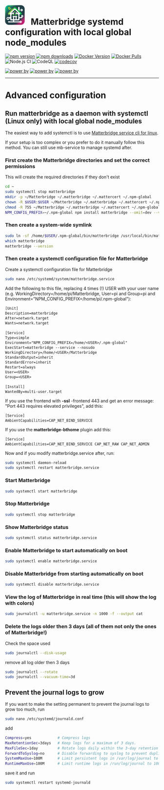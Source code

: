 # <img src="frontend/public/matterbridge.svg" alt="Matterbridge Logo" width="64px" height="64px">&nbsp;&nbsp;&nbsp;Matterbridge systemd configuration with local global node_modules

[![npm version](https://img.shields.io/npm/v/matterbridge.svg)](https://www.npmjs.com/package/matterbridge)
[![npm downloads](https://img.shields.io/npm/dt/matterbridge.svg)](https://www.npmjs.com/package/matterbridge)
[![Docker Version](https://img.shields.io/docker/v/luligu/matterbridge?label=docker%20version&sort=semver)](https://hub.docker.com/r/luligu/matterbridge)
[![Docker Pulls](https://img.shields.io/docker/pulls/luligu/matterbridge.svg)](https://hub.docker.com/r/luligu/matterbridge)
![Node.js CI](https://github.com/Luligu/matterbridge/actions/workflows/build.yml/badge.svg)
![CodeQL](https://github.com/Luligu/matterbridge/actions/workflows/codeql.yml/badge.svg)
[![codecov](https://codecov.io/gh/Luligu/matterbridge/branch/main/graph/badge.svg)](https://codecov.io/gh/Luligu/matterbridge)

[![power by](https://img.shields.io/badge/powered%20by-matter--history-blue)](https://www.npmjs.com/package/matter-history)
[![power by](https://img.shields.io/badge/powered%20by-node--ansi--logger-blue)](https://www.npmjs.com/package/node-ansi-logger)
[![power by](https://img.shields.io/badge/powered%20by-node--persist--manager-blue)](https://www.npmjs.com/package/node-persist-manager)

---

# Advanced configuration

## Run matterbridge as a daemon with systemctl (Linux only) with local global node_modules

The easiest way to add systemctl is to use [Matterbridge service cli for linux](https://github.com/Luligu/mb-service-linux).

If your setup is too complex or you prefer to do it manually follow this method. You can still use mb-service to manage systemd after.

### First create the Matterbridge directories and set the correct permissions

This will create the required directories if they don't exist

```bash
cd ~
sudo systemctl stop matterbridge                                                        # ✅ Safe precaution
mkdir -p ~/Matterbridge ~/.matterbridge ~/.mattercert ~/.npm-global                     # ✅ Creates all needed dirs
chown -R $USER:$USER ~/Matterbridge ~/.matterbridge ~/.mattercert ~/.npm-global         # ✅ Ensures ownership
chmod -R 755 ~/Matterbridge ~/.matterbridge ~/.mattercert ~/.npm-global                 # ✅ Secure permissions
NPM_CONFIG_PREFIX=~/.npm-global npm install matterbridge --omit=dev --verbose --global  # ✅ Install, no sudo
```

### Then create a system-wide symlink

```bash
sudo ln -sf /home/$USER/.npm-global/bin/matterbridge /usr/local/bin/matterbridge
which matterbridge
matterbridge --version
```

### Then create a systemctl configuration file for Matterbridge

Create a systemctl configuration file for Matterbridge

```bash
sudo nano /etc/systemd/system/matterbridge.service
```

Add the following to this file, replacing 4 times (!) USER with your user name (e.g. WorkingDirectory=/home/pi/Matterbridge, User=pi and Group=pi and Environment="NPM_CONFIG_PREFIX=/home/pi/.npm-global"):

```
[Unit]
Description=matterbridge
After=network.target
Wants=network.target

[Service]
Type=simple
Environment="NPM_CONFIG_PREFIX=/home/<USER>/.npm-global"
ExecStart=matterbridge --service --nosudo
WorkingDirectory=/home/<USER>/Matterbridge
StandardOutput=inherit
StandardError=inherit
Restart=always
User=<USER>
Group=<USER>

[Install]
WantedBy=multi-user.target
```

If you use the frontend with **-ssl** -frontend 443 and get an error message: "Port 443 requires elevated privileges",
add this:

```
[Service]
AmbientCapabilities=CAP_NET_BIND_SERVICE
```

If you use the **matterbridge-bthome** plugin add this:

```
[Service]
AmbientCapabilities=CAP_NET_BIND_SERVICE CAP_NET_RAW CAP_NET_ADMIN
```

Now and if you modify matterbridge.service after, run:

```bash
sudo systemctl daemon-reload
sudo systemctl restart matterbridge.service
```

### Start Matterbridge

```bash
sudo systemctl start matterbridge
```

### Stop Matterbridge

```bash
sudo systemctl stop matterbridge
```

### Show Matterbridge status

```bash
sudo systemctl status matterbridge.service
```

### Enable Matterbridge to start automatically on boot

```bash
sudo systemctl enable matterbridge.service
```

### Disable Matterbridge from starting automatically on boot

```bash
sudo systemctl disable matterbridge.service
```

### View the log of Matterbridge in real time (this will show the log with colors)

```bash
sudo journalctl -u matterbridge.service -n 1000 -f --output cat
```

### Delete the logs older then 3 days (all of them not only the ones of Matterbridge!)

Check the space used

```bash
sudo journalctl --disk-usage
```

remove all log older then 3 days

```bash
sudo journalctl --rotate
sudo journalctl --vacuum-time=3d
```

## Prevent the journal logs to grow

If you want to make the setting permanent to prevent the journal logs to grow too much, run

```bash
sudo nano /etc/systemd/journald.conf
```

add

```bash
Compress=yes            # Compress logs
MaxRetentionSec=3days   # Keep logs for a maximum of 3 days.
MaxFileSec=1day         # Rotate logs daily within the 3-day retention period.
ForwardToSyslog=no      # Disable forwarding to syslog to prevent duplicate logging.
SystemMaxUse=100M       # Limit persistent logs in /var/log/journal to 100 MB.
RuntimeMaxUse=100M      # Limit runtime logs in /run/log/journal to 100 MB.
```

save it and run

```bash
sudo systemctl restart systemd-journald
```
